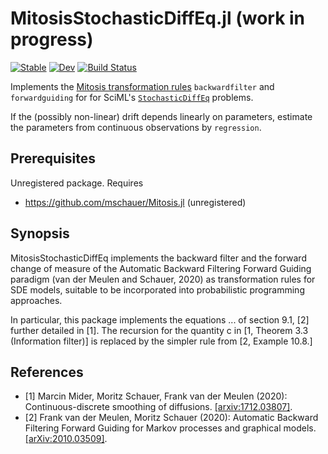 # MitosisStochasticDiffEq.jl (work in progress)

[![Stable](https://img.shields.io/badge/docs-stable-blue.svg)](https://mschauer.github.io/MitosisStochasticDiffEq.jl/stable)
[![Dev](https://img.shields.io/badge/docs-dev-blue.svg)](https://mschauer.github.io/MitosisStochasticDiffEq.jl/dev)
[![Build Status](https://travis-ci.com/mschauer/MitosisStochasticDiffEq.jl.svg?branch=master)](https://travis-ci.com/mschauer/MitosisStochasticDiffEq.jl)

Implements the [Mitosis transformation rules](https://github.com/mschauer/Mitosis.jl) `backwardfilter` and `forwardguiding` for for SciML's [`StochasticDiffEq`](https://github.com/SciML/StochasticDiffEq.jl) problems. 

If the (possibly non-linear) drift depends linearly on parameters, estimate the parameters from continuous observations by `regression`. 


## Prerequisites

Unregistered package. Requires
* https://github.com/mschauer/Mitosis.jl (unregistered)


## Synopsis

MitosisStochasticDiffEq implements the backward filter and the forward change of measure  of the Automatic Backward Filtering Forward Guiding paradigm  (van der Meulen and Schauer, 2020) as transformation rules for SDE models,  suitable to be incorporated into probabilistic programming approaches.

In particular, this package implements the equations ... of section 9.1, [2] further detailed in [1]. The recursion for the quantity c in [1, Theorem 3.3 (Information filter)] is replaced by the simpler rule from [2, Example 10.8.]


## References

* [1] Marcin Mider, Moritz Schauer, Frank van der Meulen (2020): Continuous-discrete smoothing of diffusions. [[arxiv:1712.03807]](https://arxiv.org/abs/arxiv:1712.03807).
* [2] Frank van der Meulen, Moritz Schauer (2020): Automatic Backward Filtering Forward Guiding for Markov processes and graphical models. [[arXiv:2010.03509]](https://arxiv.org/abs/2010.03509).

